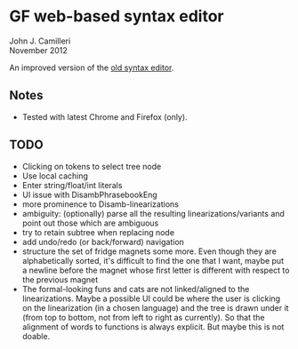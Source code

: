 # GF web-based syntax editor

John J. Camilleri  
November 2012

An improved version of the [old syntax editor][1].

[1]:http://www.grammaticalframework.org/~meza/restWiki/editor.html

## Notes

- Tested with latest Chrome and Firefox (only).

## TODO

- Clicking on tokens to select tree node
- Use local caching
- Enter string/float/int literals
- UI issue with DisambPhrasebookEng
- more prominence to Disamb-linearizations
- ambiguity: (optionally) parse all the resulting linearizations/variants and point out those which are ambiguous
- try to retain subtree when replacing node
- add undo/redo (or back/forward) navigation
- structure the set of fridge magnets some more. Even though they
are alphabetically sorted, it's difficult to find the one that I want,
maybe put a newline before the magnet whose first letter is different
with respect to the previous magnet
- The formal-looking funs and cats are not linked/aligned to the linearizations.
Maybe a possible UI could be where the user is
clicking on the linearization (in a chosen language) and the tree is
drawn under it (from top to bottom, not from left to right as
currently). So that the alignment of words to functions is always
explicit. But maybe this is not doable.

